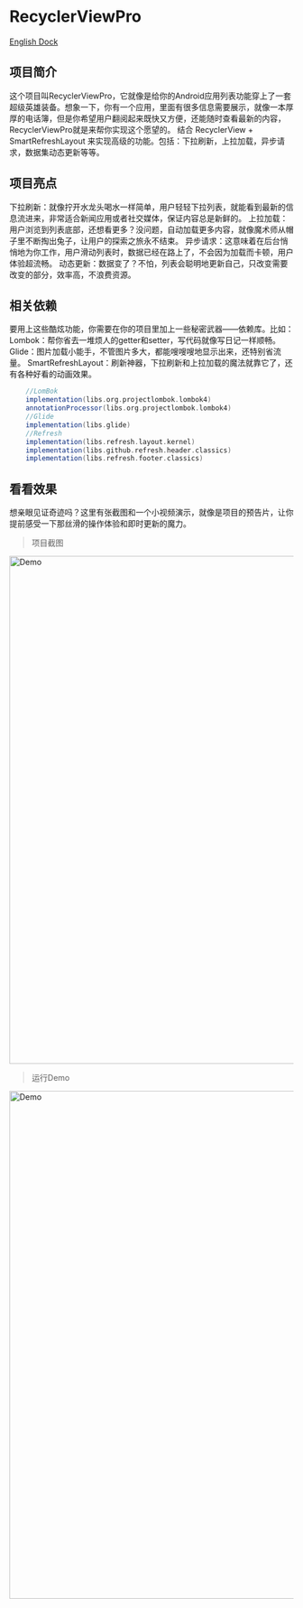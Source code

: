 # RecyclerViewPro

[English Dock](https://github.com/uyevan/RecyclerViewPro/blob/master/README.md)

## 项目简介

这个项目叫RecyclerViewPro，它就像是给你的Android应用列表功能穿上了一套超级英雄装备。想象一下，你有一个应用，里面有很多信息需要展示，就像一本厚厚的电话簿，但是你希望用户翻阅起来既快又方便，还能随时查看最新的内容，RecyclerViewPro就是来帮你实现这个愿望的。
结合 RecyclerView + SmartRefreshLayout 来实现高级的功能。包括：下拉刷新，上拉加载，异步请求，数据集动态更新等等。

## 项目亮点

下拉刷新：就像拧开水龙头喝水一样简单，用户轻轻下拉列表，就能看到最新的信息流进来，非常适合新闻应用或者社交媒体，保证内容总是新鲜的。
上拉加载：用户浏览到列表底部，还想看更多？没问题，自动加载更多内容，就像魔术师从帽子里不断掏出兔子，让用户的探索之旅永不结束。
异步请求：这意味着在后台悄悄地为你工作，用户滑动列表时，数据已经在路上了，不会因为加载而卡顿，用户体验超流畅。
动态更新：数据变了？不怕，列表会聪明地更新自己，只改变需要改变的部分，效率高，不浪费资源。

## 相关依赖

要用上这些酷炫功能，你需要在你的项目里加上一些秘密武器——依赖库。比如：
Lombok：帮你省去一堆烦人的getter和setter，写代码就像写日记一样顺畅。
Glide：图片加载小能手，不管图片多大，都能嗖嗖嗖地显示出来，还特别省流量。
SmartRefreshLayout：刷新神器，下拉刷新和上拉加载的魔法就靠它了，还有各种好看的动画效果。

```gradle
    //LomBok
    implementation(libs.org.projectlombok.lombok4)
    annotationProcessor(libs.org.projectlombok.lombok4)
    //Glide
    implementation(libs.glide)
    //Refresh
    implementation(libs.refresh.layout.kernel)
    implementation(libs.github.refresh.header.classics)
    implementation(libs.refresh.footer.classics)
```

## 看看效果

想亲眼见证奇迹吗？这里有张截图和一个小视频演示，就像是项目的预告片，让你提前感受一下那丝滑的操作体验和即时更新的魔力。

> 项目截图

<img alt="Demo" height="900" src="https://img2.imgtp.com/2024/06/01/SD4iyI04.png" width="1024"/>

> 运行Demo

<img alt="Demo" height="900" src="https://img2.imgtp.com/2024/06/01/XRcuwOYn.gif" width="1024"/>
